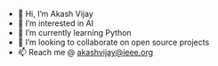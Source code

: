 - 👋 Hi, I’m Akash Vijay
- 👀 I’m interested in AI
- 🌱 I’m currently learning Python
- 💞️ I’m looking to collaborate on open source projects
- 📫 Reach me @ akashvijay@ieee.org

<!---
akashvijay2002/akashvijay2002 is a ✨ special ✨ repository because its `README.md` (this file) appears on your GitHub profile.
You can click the Preview link to take a look at your changes.
--->
